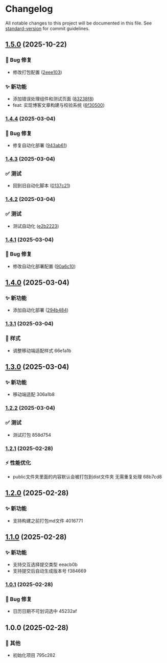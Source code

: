 # Changelog

All notable changes to this project will be documented in this file. See [standard-version](https://github.com/conventional-changelog/standard-version) for commit guidelines.

## [1.5.0](https://github.com/ljt20002/blog/compare/v1.4.4...v1.5.0) (2025-10-22)


### 🐛 Bug 修复

* 修改打包配置 ([2eee103](https://github.com/ljt20002/blog/commit/2eee1035d3886a4a38ca5cb73955a06ba99ddb38))


### ✨ 新功能

* 添加错误处理组件和测试页面 ([83238f8](https://github.com/ljt20002/blog/commit/83238f8c09cd975a7f48e87f7dd93beb2eb476a7))
* feat: 实现博客文章构建与校验系统 ([6f30500](https://github.com/ljt20002/blog/commit/6f30500fbbb05f4256ec85220e16e611d39c86d3))

### [1.4.4](https://github.com/ljt20002/blog/compare/v1.4.3...v1.4.4) (2025-03-04)


### 🐛 Bug 修复

* 修复自动化部署 ([943ab61](https://github.com/ljt20002/blog/commit/943ab61111aee37ba372617bd2e6659ae1a0e5bb))

### [1.4.3](https://github.com/ljt20002/blog/compare/v1.4.2...v1.4.3) (2025-03-04)


### ✅ 测试

* 回到旧自动化脚本 ([0137c21](https://github.com/ljt20002/blog/commit/0137c21af2fe09070201156684fac2716a91b98a))

### [1.4.2](https://github.com/ljt20002/blog/compare/v1.4.1...v1.4.2) (2025-03-04)


### ✅ 测试

* 测试自动化 ([e2b2223](https://github.com/ljt20002/blog/commit/e2b22231b91f3ac3b2248c6083157c491ce3e4ed))

### [1.4.1](https://github.com/ljt20002/blog/compare/v1.4.0...v1.4.1) (2025-03-04)


### 🐛 Bug 修复

* 修改自动化部署配置 ([90a6c10](https://github.com/ljt20002/blog/commit/90a6c100fadaabe0bc5858382eda7aa8f90df57f))

## [1.4.0](https://github.com/ljt20002/blog/compare/v1.3.1...v1.4.0) (2025-03-04)


### ✨ 新功能

* 添加自动化部署 ([294b484](https://github.com/ljt20002/blog/commit/294b484c7736cb8df2ceba057469754ab3c1ebf0))

### [1.3.1](///compare/v1.3.0...v1.3.1) (2025-03-04)


### 💄 样式

* 调整移动端适配样式 66e1a1b

## [1.3.0](///compare/v1.2.2...v1.3.0) (2025-03-04)


### ✨ 新功能

* 移动端适配 306a1b8

### [1.2.2](///compare/v1.2.1...v1.2.2) (2025-03-04)


### ✅ 测试

* 测试打包 858d754

### [1.2.1](///compare/v1.2.0...v1.2.1) (2025-02-28)


### ⚡️ 性能优化

* public文件夹里面的内容默认会被打包到dist文件夹 无需重复处理 68b7cd8

## [1.2.0](///compare/v1.1.0...v1.2.0) (2025-02-28)


### ✨ 新功能

* 支持构建之前打包md文件 4016771

## [1.1.0](///compare/v1.0.1...v1.1.0) (2025-02-28)


### ✨ 新功能

* 支持交互选择提交类型 eeacb0b
* 支持提交后自动生成版本号 f384669

### [1.0.1](///compare/v1.0.0...v1.0.1) (2025-02-28)


### 🐛 Bug 修复

* 日历日期不可划词选中 45232af

## 1.0.0 (2025-02-28)


### 🔧 其他

* 初始化项目 795c282
